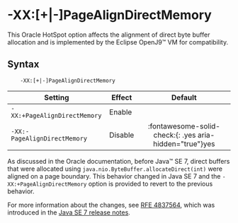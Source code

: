 <!--
* Copyright (c) 2017, 2023 IBM Corp. and others
*
* This program and the accompanying materials are made
* available under the terms of the Eclipse Public License 2.0
* which accompanies this distribution and is available at
* https://www.eclipse.org/legal/epl-2.0/ or the Apache
* License, Version 2.0 which accompanies this distribution and
* is available at https://www.apache.org/licenses/LICENSE-2.0.
*
* This Source Code may also be made available under the
* following Secondary Licenses when the conditions for such
* availability set forth in the Eclipse Public License, v. 2.0
* are satisfied: GNU General Public License, version 2 with
* the GNU Classpath Exception [1] and GNU General Public
* License, version 2 with the OpenJDK Assembly Exception [2].
*
* [1] https://www.gnu.org/software/classpath/license.html
* [2] https://openjdk.org/legal/assembly-exception.html
*
* SPDX-License-Identifier: EPL-2.0 OR Apache-2.0 OR GPL-2.0-only WITH Classpath-exception-2.0 OR GPL-2.0-only WITH OpenJDK-assembly-exception-1.0
-->

# -XX:\[+|-\]PageAlignDirectMemory

This Oracle HotSpot option affects the alignment of direct byte buffer allocation and is implemented by the Eclipse OpenJ9&trade; VM for compatibility.

## Syntax

        -XX:[+|-]PageAlignDirectMemory

| Setting                      | Effect  | Default                                                                            |
|------------------------------|---------|:----------------------------------------------------------------------------------:|
| `-XX:+PageAlignDirectMemory` | Enable  |                                                                                    |
| `-XX:-PageAlignDirectMemory` | Disable | :fontawesome-solid-check:{: .yes aria-hidden="true"}<span class="sr-only">yes</span> |

As discussed in the Oracle documentation, before Java&trade; SE 7, direct buffers that were allocated using `java.nio.ByteBuffer.allocateDirect(int)` were aligned on a page boundary. This behavior changed in Java SE 7 and the `-XX:+PageAlignDirectMemory` option is provided to revert to the previous behavior.

For more information about the changes, see [RFE 4837564](http://bugs.sun.com/bugdatabase/view_bug.do?bug_id=4837564), which was introduced in the [Java SE 7 release notes](https://www.oracle.com/technetwork/java/javase/jdk7-relnotes-418459.html).


<!-- ==== END OF TOPIC ==== xxpagealigndirectmemory.md ==== -->
